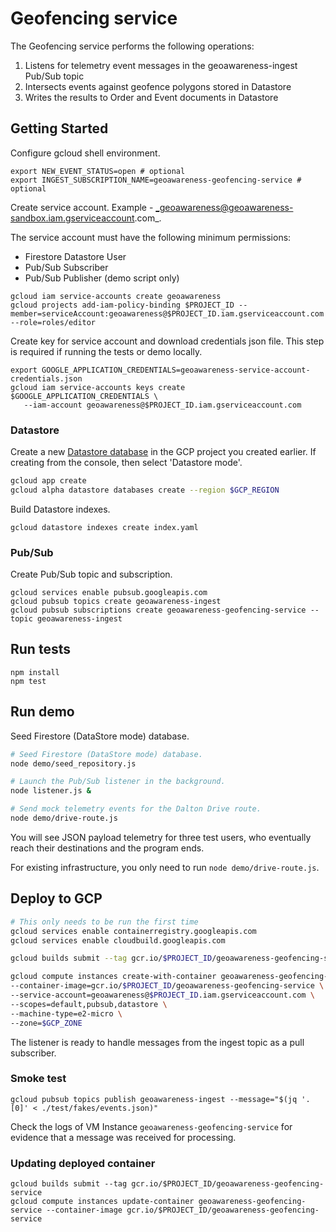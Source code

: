 # Geofencing service

The Geofencing service performs the following operations:

1. Listens for telemetry event messages in the geoawareness-ingest Pub/Sub topic
1. Intersects events against geofence polygons stored in Datastore
1. Writes the results to Order and Event documents in Datastore

## Getting Started

Configure gcloud shell environment.

```
export NEW_EVENT_STATUS=open # optional
export INGEST_SUBSCRIPTION_NAME=geoawareness-geofencing-service # optional
```

Create service account. Example - _geoawareness@geoawareness-sandbox.iam.gserviceaccount.com_.

The service account must have the following minimum permissions:

- Firestore Datastore User
- Pub/Sub Subscriber
- Pub/Sub Publisher (demo script only)


```
gcloud iam service-accounts create geoawareness
gcloud projects add-iam-policy-binding $PROJECT_ID --member=serviceAccount:geoawareness@$PROJECT_ID.iam.gserviceaccount.com --role=roles/editor
```

Create key for service account and download credentials json file. This step is required if running the tests or demo locally.

```
export GOOGLE_APPLICATION_CREDENTIALS=geoawareness-service-account-credentials.json
gcloud iam service-accounts keys create $GOOGLE_APPLICATION_CREDENTIALS \
   --iam-account geoawareness@$PROJECT_ID.iam.gserviceaccount.com
```

### Datastore

Create a new [Datastore database](https://cloud.google.com/datastore/docs/quickstart#create_a_database) in the GCP project you created earlier. If creating
from the console, then select 'Datastore mode'.

```bash
gcloud app create
gcloud alpha datastore databases create --region $GCP_REGION
```

Build Datastore indexes.

```
gcloud datastore indexes create index.yaml
```

### Pub/Sub

Create Pub/Sub topic and subscription.

```
gcloud services enable pubsub.googleapis.com
gcloud pubsub topics create geoawareness-ingest
gcloud pubsub subscriptions create geoawareness-geofencing-service --topic geoawareness-ingest
```

## Run tests

```
npm install
npm test
```

## Run demo

Seed Firestore (DataStore mode) database.

```bash
# Seed Firestore (DataStore mode) database.
node demo/seed_repository.js

# Launch the Pub/Sub listener in the background.
node listener.js &

# Send mock telemetry events for the Dalton Drive route.
node demo/drive-route.js
```

You will see JSON payload telemetry for three test users, who eventually reach their
destinations and the program ends.

For existing infrastructure, you only need to run `node demo/drive-route.js`.

## Deploy to GCP

```bash
# This only needs to be run the first time
gcloud services enable containerregistry.googleapis.com
gcloud services enable cloudbuild.googleapis.com

gcloud builds submit --tag gcr.io/$PROJECT_ID/geoawareness-geofencing-service

gcloud compute instances create-with-container geoawareness-geofencing-service  \
--container-image=gcr.io/$PROJECT_ID/geoawareness-geofencing-service \
--service-account=geoawareness@$PROJECT_ID.iam.gserviceaccount.com \
--scopes=default,pubsub,datastore \
--machine-type=e2-micro \
--zone=$GCP_ZONE
```

The listener is ready to handle messages from the ingest topic as a pull subscriber.

### Smoke test

```
gcloud pubsub topics publish geoawareness-ingest --message="$(jq '.[0]' < ./test/fakes/events.json)"
```

Check the logs of VM Instance `geoawareness-geofencing-service` for evidence that a
message was received for processing.

### Updating deployed container

```
gcloud builds submit --tag gcr.io/$PROJECT_ID/geoawareness-geofencing-service
gcloud compute instances update-container geoawareness-geofencing-service --container-image gcr.io/$PROJECT_ID/geoawareness-geofencing-service
```
